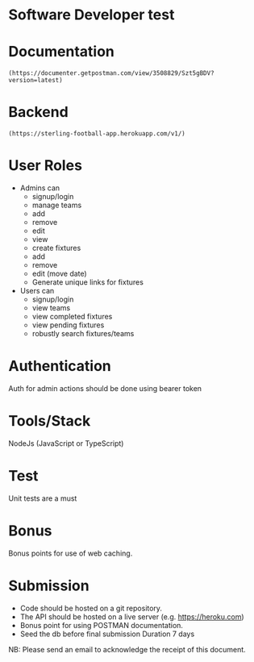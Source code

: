 # Software Developer test
# Documentation 
    (https://documenter.getpostman.com/view/3508829/Szt5gBDV?version=latest)
# Backend
    (https://sterling-football-app.herokuapp.com/v1/)
 #  User Roles
 - Admins can
   - signup/login
    - manage teams
    - add
    - remove
    - edit
    - view
    - create fixtures
    - add
    - remove
    - edit (move date)
    - Generate unique links for fixtures
- Users can
    - signup/login
    - view teams
    - view completed fixtures
    - view pending fixtures
    - robustly search fixtures/teams

# Authentication
Auth for admin actions should be done using bearer token

# Tools/Stack
NodeJs (JavaScript or TypeScript)

# Test
Unit tests are a must

# Bonus
Bonus points for use of web caching.

# Submission
- Code should be hosted on a git repository.
- The API should be hosted on a live server (e.g. https://heroku.com)
- Bonus point for using POSTMAN documentation.
- Seed the db before final submission
Duration
7 days

NB:
Please send an email to acknowledge the receipt of this document.